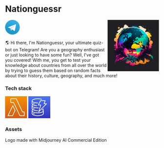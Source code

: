 # Nationguessr

<img align="right" alt="octocloud" width="168px" src="./assets/logo.png">

[![Bot on Telegram](./assets/telegram.svg)](https://t.me/nationguessr_bot)

🌎 Hi there, I'm Nationguessr, your ultimate quiz-bot on Telegram! Are you a geography enthusiast or just looking to have some fun? Well, I've got you covered! With me, you get to test your knowledge about countries from all over the world by trying to guess them based on random facts about their history, culture, geography, and much more!

### Tech stack

![Lambda](./assets/lambda.svg)
![DynamoDB](./assets/dynamodb.svg)

### Assets

Logo made with Midjourney AI Commercial Edition
